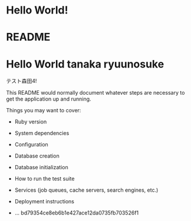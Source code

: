 
# Hello World!

# README
# Hello World tanaka ryuunosuke


テスト森田4!

This README would normally document whatever steps are necessary to get the
application up and running.

Things you may want to cover:

* Ruby version

* System dependencies

* Configuration

* Database creation

* Database initialization

* How to run the test suite

* Services (job queues, cache servers, search engines, etc.)

* Deployment instructions

* ...
bd79354ce8eb6b1e427ace12da0735fb703526f1
